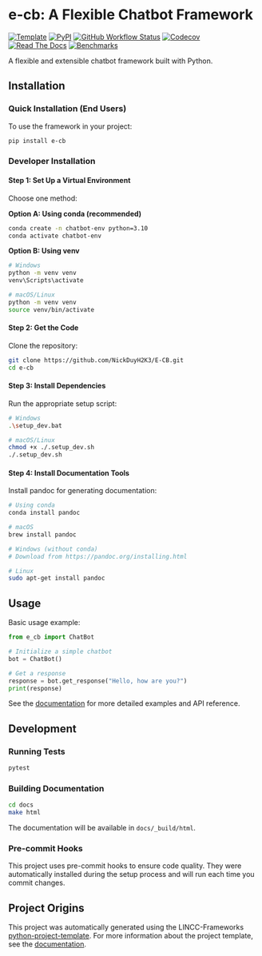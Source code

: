 # e-cb: A Flexible Chatbot Framework

[![Template](https://img.shields.io/badge/Template-LINCC%20Frameworks%20Python%20Project%20Template-brightgreen)](https://lincc-ppt.readthedocs.io/en/latest/)
[![PyPI](https://img.shields.io/pypi/v/e-cb?color=blue&logo=pypi&logoColor=white)](https://pypi.org/project/e-cb/)
[![GitHub Workflow Status](https://img.shields.io/github/actions/workflow/status/VKU/e-cb/smoke-test.yml)](https://github.com/VKU/e-cb/actions/workflows/smoke-test.yml)
[![Codecov](https://codecov.io/gh/VKU/e-cb/branch/main/graph/badge.svg)](https://codecov.io/gh/VKU/e-cb)
[![Read The Docs](https://img.shields.io/readthedocs/e-cb)](https://e-cb.readthedocs.io/)
[![Benchmarks](https://img.shields.io/github/actions/workflow/status/VKU/e-cb/asv-main.yml?label=benchmarks)](https://VKU.github.io/e-cb/)

A flexible and extensible chatbot framework built with Python.

## Installation

### Quick Installation (End Users)

To use the framework in your project:

```bash
pip install e-cb
```

### Developer Installation

#### Step 1: Set Up a Virtual Environment

Choose one method:

**Option A: Using conda (recommended)**
```bash
conda create -n chatbot-env python=3.10
conda activate chatbot-env
```

**Option B: Using venv**
```bash
# Windows
python -m venv venv
venv\Scripts\activate

# macOS/Linux
python -m venv venv
source venv/bin/activate
```

#### Step 2: Get the Code

Clone the repository:
```bash
git clone https://github.com/NickDuyH2K3/E-CB.git
cd e-cb
```

#### Step 3: Install Dependencies

Run the appropriate setup script:

```bash
# Windows
.\setup_dev.bat

# macOS/Linux
chmod +x ./.setup_dev.sh
./.setup_dev.sh
```

#### Step 4: Install Documentation Tools

Install pandoc for generating documentation:

```bash
# Using conda
conda install pandoc

# macOS
brew install pandoc

# Windows (without conda)
# Download from https://pandoc.org/installing.html

# Linux
sudo apt-get install pandoc
```

## Usage

Basic usage example:

```python
from e_cb import ChatBot

# Initialize a simple chatbot
bot = ChatBot()

# Get a response
response = bot.get_response("Hello, how are you?")
print(response)
```

See the [documentation](https://e-cb.readthedocs.io/) for more detailed examples and API reference.

## Development

### Running Tests

```bash
pytest
```

### Building Documentation

```bash
cd docs
make html
```

The documentation will be available in `docs/_build/html`.

### Pre-commit Hooks

This project uses pre-commit hooks to ensure code quality. They were automatically installed during the setup process and will run each time you commit changes.

## Project Origins

This project was automatically generated using the LINCC-Frameworks [python-project-template](https://github.com/lincc-frameworks/python-project-template). For more information about the project template, see the [documentation](https://lincc-ppt.readthedocs.io/en/latest/).